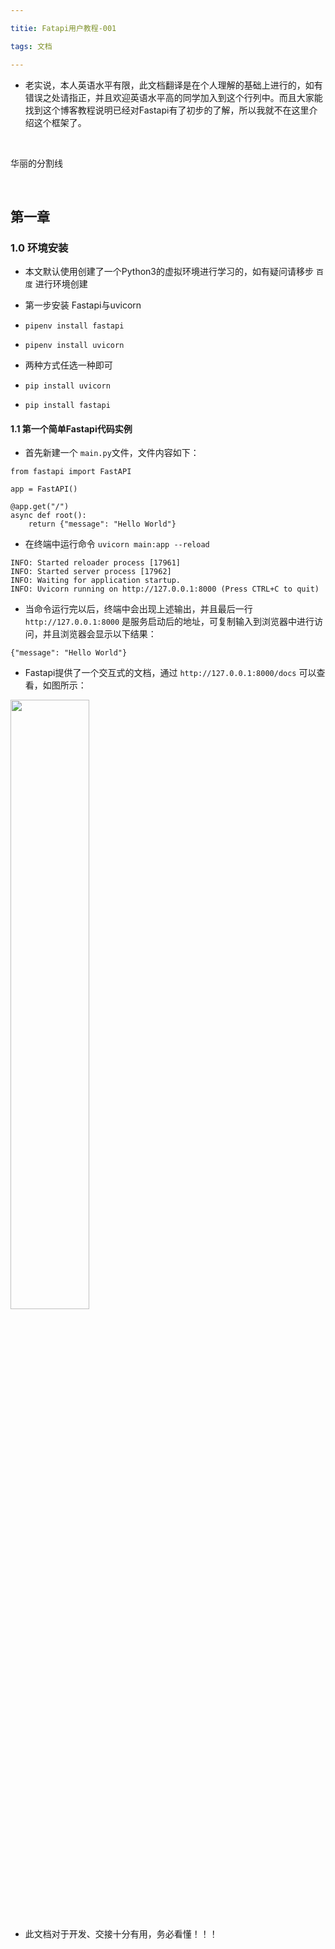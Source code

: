 ```yaml
---

titie: Fatapi用户教程-001

tags: 文档

---
```


* 老实说，本人英语水平有限，此文档翻译是在个人理解的基础上进行的，如有错误之处请指正，并且欢迎英语水平高的同学加入到这个行列中。而且大家能找到这个博客教程说明已经对Fastapi有了初步的了解，所以我就不在这里介绍这个框架了。

<br />

华丽的分割线

<br />

##  第一章

### 1.0 环境安装

* 本文默认使用创建了一个Python3的虚拟环境进行学习的，如有疑问请移步 `百度` 进行环境创建

* 第一步安装 Fastapi与uvicorn
* `pipenv install fastapi`
* `pipenv install uvicorn` 
* 两种方式任选一种即可
* `pip install uvicorn`
* `pip install fastapi` 

#### 1.1 第一个简单Fastapi代码实例
 * 首先新建一个 `main.py`文件，文件内容如下：

``` 
from fastapi import FastAPI

app = FastAPI()

@app.get("/")
async def root():
    return {"message": "Hello World"}
```

* 在终端中运行命令 `uvicorn main:app --reload` 

```
INFO: Started reloader process [17961]
INFO: Started server process [17962]
INFO: Waiting for application startup.
INFO: Uvicorn running on http://127.0.0.1:8000 (Press CTRL+C to quit)
```
* 当命令运行完以后，终端中会出现上述输出，并且最后一行 `http://127.0.0.1:8000` 是服务启动后的地址，可复制输入到浏览器中进行访问，并且浏览器会显示以下结果：

`{"message": "Hello World"}`

* Fastapi提供了一个交互式的文档，通过   `http://127.0.0.1:8000/docs` 可以查看，如图所示：

<img src="https://fastapi.tiangolo.com/img/index/index-01-swagger-ui-simple.png" width="50%">
  
* 此文档对于开发、交接十分有用，务必看懂！！！